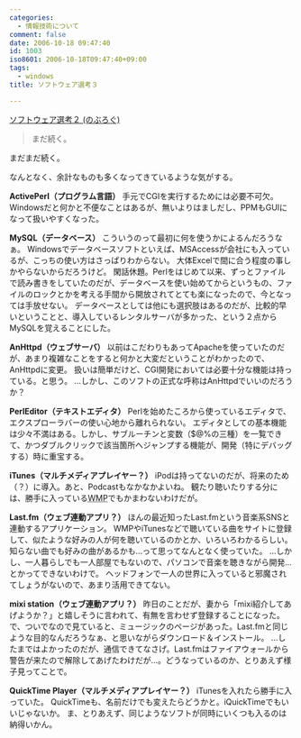 ```yaml
---
categories:
  - 情報技術について
comment: false
date: 2006-10-18 09:47:40
id: 1003
iso8601: 2006-10-18T09:47:40+09:00
tags:
  - windows
title: ソフトウェア選考３

---
```


[ソフトウェア選考２ (のぶろぐ)](/2006/10/17/171141/)

<blockquote>まだ続く。</blockquote>

まだまだ続く。

なんとなく、余計なものも多くなってきているような気がする。

<strong>ActivePerl（プログラム言語）</strong>
手元でCGIを実行するためには必要不可欠。
Windowsだと何かと不便なことはあるが、無いよりはましだし、PPMもGUIになって扱いやすくなった。

<strong>MySQL（データベース）</strong>
こういうのって最初に何を使うかによるんだろうなぁ。
Windowsでデータベースソフトといえば、MSAccessが会社にも入っているが、こっちの使い方はさっぱりわからない。
大体Excelで間に合う程度の事しかやらないからだろうけど。
閑話休題。Perlをはじめて以来、ずっとファイルで読み書きをしていたのだが、データベースを使い始めてからというもの、ファイルのロックとかを考える手間から開放されてとても楽になったので、今となっては手放せない。
データベースとしては他にも選択肢はあるのだが、比較的早いということと、導入しているレンタルサーバが多かった、という２点からMySQLを覚えることにした。

<strong>AnHttpd（ウェブサーバ）</strong>
以前はこだわりもあってApacheを使っていたのだが、あまり複雑なことをすると何かと大変だということがわかったので、AnHttpdに変更。
扱いは簡単だけど、CGI開発においては必要十分な機能は持っている。と思う。
…しかし、このソフトの正式な呼称はAnHttpdでいいのだろうか？

<strong>PerlEditor（テキストエディタ）</strong>
Perlを始めたころから使っているエディタで、エクスプローラバーの使い心地から離れられない。
エディタとしての基本機能は少々不満はある。しかし、サブルーチンと変数（$@%の三種）を一覧できて、かつダブルクリックで該当箇所へジャンプする機能が、開発（特にデバッグする）時に重宝する。

<strong>iTunes（マルチメディアプレイヤー？）</strong>
iPodは持ってないのだが、将来のため（？）に導入。あと、Podcastもなかなかよいね。
観たり聴いたりする分には、勝手に入っている<abbr title="Windows Media Player">WMP</abbr>でもかまわないわけだが。

<strong>Last.fm（ウェブ連動アプリ？）</strong>
ほんの最近知ったLast.fmという音楽系SNSと連動するアプリケーション。
WMPやiTunesなどで聴いている曲をサイトに登録して、似たような好みの人が何を聴いているのかとか、いろいろわかるらしい。知らない曲でも好みの曲があるかも…って思ってなんとなく使っていた。
…しかし、一人暮らしでも一人部屋でもないので、パソコンで音楽を聴きながら開発…とかってできないわけで。
ヘッドフォンで一人の世界に入っていると邪魔されてしょうがないので、あまり活用できてない。

<strong>mixi station（ウェブ連動アプリ？）</strong>
昨日のことだが、妻から「mixi紹介してあげようか？」と嬉しそうに言われて、有無を言わせず登録することになった。
で、ついでなので見ていると、ミュージックのページがあった。Last.fmと同じような目的なんだろうなぁ、と思いながらダウンロード＆インストール。
…したまではよかったのだが、通信できてなさげ。Last.fmはファイアウォールから警告が来たので解除してあげたわけだが…。どうなっているのか、とりあえず様子見ってことで。

<strong>QuickTime Player（マルチメディアプレイヤー？）</strong>
iTunesを入れたら勝手に入っていた。
QuickTimeも、名前だけでも変えたらどうかと。iQuickTimeでもいいじゃないか。
ま、とりあえず、同じようなソフトが同時にいくつも入るのは納得いかん。
